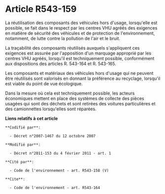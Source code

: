 # Article R543-159

La réutilisation des composants des véhicules hors d'usage, lorsqu'elle est possible, se fait dans le respect par les centres
VHU agréés des exigences en matière de sécurité des véhicules et de protection de l'environnement, notamment, de lutte contre
la pollution de l'air et le bruit.

La traçabilité des composants réutilisés auxquels s'appliquent ces exigences est assurée par l'apposition d'un marquage
approprié par les centres VHU agréés, lorsqu'il est techniquement possible, conformément aux dispositions des articles R.
543-164 et R. 543-165.

Les composants et matériaux des véhicules hors d'usage qui ne peuvent être réutilisés sont valorisés en donnant la préférence
au recyclage, lorsqu'il est viable du point de vue écologique.

Dans la mesure où cela est techniquement possible, les acteurs économiques mettent en place des systèmes de collecte des
pièces usagées qui sont des déchets et sont retirées des voitures particulières et des camionnettes lorsqu'elles sont
réparées.

**Liens relatifs à cet article**

	**Codifié par**:

	  - Décret n°2007-1467 du 12 octobre 2007

	**Modifié par**:

	  - Décret n°2011-153 du 4 février 2011 - art. 1

	**Cité par**:

	  - Code de l'environnement - art. R543-158 (V)

	**Cite**:

	  - Code de l'environnement - art. R543-164
